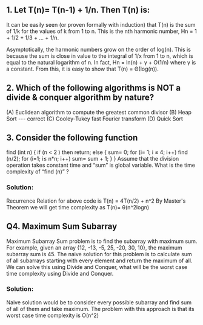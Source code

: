 

## 1. Let T(n)= T(n-1) + 1/n. Then T(n) is:

It can be easily seen (or proven formally with induction) that T(n) is the sum of 1/k for the values of k from 1 to n. This is the nth harmonic number, Hn = 1 + 1/2 + 1/3 + ... + 1/n.

Asymptotically, the harmonic numbers grow on the order of log(n). This is because the sum is close in value to the integral of 1/x from 1 to n, which is equal to the natural logarithm of n. In fact, Hn = ln(n) + γ + O(1/n) where γ is a constant. From this, it is easy to show that T(n) = Θ(log(n)).

## 2. Which of the following algorithms is NOT a divide & conquer algorithm by nature?
(A) Euclidean algorithm to compute the greatest common divisor
(B) Heap Sort           --- correct
(C) Cooley-Tukey fast Fourier transform
(D) Quick Sort

## 3. Consider the following function

find (int n)
 {
  if (n < 2 ) then return; 
  else
   {
    sum= 0;
    for (i= 1; i ≤ 4; i++) find (n/2);
    for (i=1; i≤ n*n; i++) sum= sum + 1;
  } 
}
Assume that the division operation takes constant time and “sum” is global variable. What is the time complexity of “find (n)” ?

### Solution: 
Recurrence Relation for above code is T(n) = 4T(n/2) + n^2
By Master's Theorem we will get time complexity as T(n)= θ(n^2logn)

## Q4. Maximum Sum Subarray
Maximum Subarray Sum problem is to find the subarray with maximum sum. For example, given an array {12, -13, -5, 25, -20, 30, 10}, the maximum subarray sum is 45.
The naive solution for this problem is to calculate sum of all subarrays starting with every element and return the maximum of all. We can solve this using Divide and Conquer, what will be the worst case time complexity using Divide and Conquer.

### Solution:

Naive solution would be to consider every possible subarray and find sum of all of them and take maximum. The problem with this approach is that its worst case time complexity is O(n^2)




